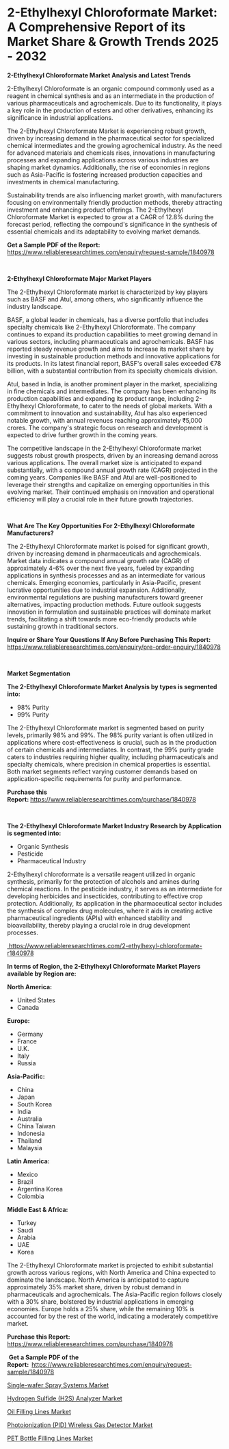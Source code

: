<p><h1>2-Ethylhexyl Chloroformate Market: A Comprehensive Report of its Market Share & Growth Trends 2025 - 2032</h1></p><p><strong>2-Ethylhexyl Chloroformate Market Analysis and Latest Trends</strong></p>
<p><p>2-Ethylhexyl Chloroformate is an organic compound commonly used as a reagent in chemical synthesis and as an intermediate in the production of various pharmaceuticals and agrochemicals. Due to its functionality, it plays a key role in the production of esters and other derivatives, enhancing its significance in industrial applications.</p><p>The 2-Ethylhexyl Chloroformate Market is experiencing robust growth, driven by increasing demand in the pharmaceutical sector for specialized chemical intermediates and the growing agrochemical industry. As the need for advanced materials and chemicals rises, innovations in manufacturing processes and expanding applications across various industries are shaping market dynamics. Additionally, the rise of economies in regions such as Asia-Pacific is fostering increased production capacities and investments in chemical manufacturing.</p><p>Sustainability trends are also influencing market growth, with manufacturers focusing on environmentally friendly production methods, thereby attracting investment and enhancing product offerings. The 2-Ethylhexyl Chloroformate Market is expected to grow at a CAGR of 12.8% during the forecast period, reflecting the compound's significance in the synthesis of essential chemicals and its adaptability to evolving market demands.</p></p>
<p><strong>Get a Sample PDF of the Report:&nbsp;</strong> <a href="https://www.reliableresearchtimes.com/enquiry/request-sample/1840978?utm_campaign=3255&utm_medium=2&utm_source=Github&utm_content=ia&utm_term=03042025&utm_id=2-ethylhexyl-chloroformate">https://www.reliableresearchtimes.com/enquiry/request-sample/1840978</a></p>
<p>&nbsp;</p>
<p><strong>2-Ethylhexyl Chloroformate Major Market Players</strong></p>
<p><p>The 2-Ethylhexyl Chloroformate market is characterized by key players such as BASF and Atul, among others, who significantly influence the industry landscape. </p><p>BASF, a global leader in chemicals, has a diverse portfolio that includes specialty chemicals like 2-Ethylhexyl Chloroformate. The company continues to expand its production capabilities to meet growing demand in various sectors, including pharmaceuticals and agrochemicals. BASF has reported steady revenue growth and aims to increase its market share by investing in sustainable production methods and innovative applications for its products. In its latest financial report, BASF's overall sales exceeded €78 billion, with a substantial contribution from its specialty chemicals division.</p><p>Atul, based in India, is another prominent player in the market, specializing in fine chemicals and intermediates. The company has been enhancing its production capabilities and expanding its product range, including 2-Ethylhexyl Chloroformate, to cater to the needs of global markets. With a commitment to innovation and sustainability, Atul has also experienced notable growth, with annual revenues reaching approximately ₹5,000 crores. The company's strategic focus on research and development is expected to drive further growth in the coming years.</p><p>The competitive landscape in the 2-Ethylhexyl Chloroformate market suggests robust growth prospects, driven by an increasing demand across various applications. The overall market size is anticipated to expand substantially, with a compound annual growth rate (CAGR) projected in the coming years. Companies like BASF and Atul are well-positioned to leverage their strengths and capitalize on emerging opportunities in this evolving market. Their continued emphasis on innovation and operational efficiency will play a crucial role in their future growth trajectories.</p></p>
<p>&nbsp;</p>
<p><strong>What Are The Key Opportunities For 2-Ethylhexyl Chloroformate Manufacturers?</strong></p>
<p><p>The 2-Ethylhexyl Chloroformate market is poised for significant growth, driven by increasing demand in pharmaceuticals and agrochemicals. Market data indicates a compound annual growth rate (CAGR) of approximately 4-6% over the next five years, fueled by expanding applications in synthesis processes and as an intermediate for various chemicals. Emerging economies, particularly in Asia-Pacific, present lucrative opportunities due to industrial expansion. Additionally, environmental regulations are pushing manufacturers toward greener alternatives, impacting production methods. Future outlook suggests innovation in formulation and sustainable practices will dominate market trends, facilitating a shift towards more eco-friendly products while sustaining growth in traditional sectors.</p></p>
<p><strong>Inquire or Share Your Questions If Any Before Purchasing This Report:</strong> <a href="https://www.reliableresearchtimes.com/enquiry/pre-order-enquiry/1840978?utm_campaign=3255&utm_medium=2&utm_source=Github&utm_content=ia&utm_term=03042025&utm_id=2-ethylhexyl-chloroformate">https://www.reliableresearchtimes.com/enquiry/pre-order-enquiry/1840978</a></p>
<p>&nbsp;</p>
<p><strong>Market Segmentation</strong></p>
<p><strong>The 2-Ethylhexyl Chloroformate Market Analysis by types is segmented into:</strong></p>
<p><ul><li>98% Purity</li><li>99% Purity</li></ul></p>
<p><p>The 2-Ethylhexyl Chloroformate market is segmented based on purity levels, primarily 98% and 99%. The 98% purity variant is often utilized in applications where cost-effectiveness is crucial, such as in the production of certain chemicals and intermediates. In contrast, the 99% purity grade caters to industries requiring higher quality, including pharmaceuticals and specialty chemicals, where precision in chemical properties is essential. Both market segments reflect varying customer demands based on application-specific requirements for purity and performance.</p></p>
<p><strong>Purchase this Report:&nbsp;</strong><a href="https://www.reliableresearchtimes.com/purchase/1840978?utm_campaign=3255&utm_medium=2&utm_source=Github&utm_content=ia&utm_term=03042025&utm_id=2-ethylhexyl-chloroformate">https://www.reliableresearchtimes.com/purchase/1840978</a></p>
<p>&nbsp;</p>
<p><strong>The 2-Ethylhexyl Chloroformate Market Industry Research by Application is segmented into:</strong></p>
<p><ul><li>Organic Synthesis</li><li>Pesticide</li><li>Pharmaceutical Industry</li></ul></p>
<p><p>2-Ethylhexyl chloroformate is a versatile reagent utilized in organic synthesis, primarily for the protection of alcohols and amines during chemical reactions. In the pesticide industry, it serves as an intermediate for developing herbicides and insecticides, contributing to effective crop protection. Additionally, its application in the pharmaceutical sector includes the synthesis of complex drug molecules, where it aids in creating active pharmaceutical ingredients (APIs) with enhanced stability and bioavailability, thereby playing a crucial role in drug development processes.</p></p>
<p><a href="https://www.reliableresearchtimes.com/2-ethylhexyl-chloroformate-r1840978?utm_campaign=3255&utm_medium=2&utm_source=Github&utm_content=ia&utm_term=03042025&utm_id=2-ethylhexyl-chloroformate">&nbsp;https://www.reliableresearchtimes.com/2-ethylhexyl-chloroformate-r1840978</a></p>
<p><strong>In terms of Region, the 2-Ethylhexyl Chloroformate Market Players available by Region are:</strong></p>
<p>
    <p> <strong> North America: </strong>
        <ul>
            <li>United States</li>
            <li>Canada</li>
        </ul>
        </p> 
    <p> <strong> Europe: </strong>
        <ul>
            <li>Germany</li>
            <li>France</li>
            <li>U.K.</li>
            <li>Italy</li>
            <li>Russia</li>
        </ul>
        </p> 
    <p> <strong> Asia-Pacific: </strong>
        <ul>
            <li>China</li>
            <li>Japan</li>
            <li>South Korea</li>
            <li>India</li>
            <li>Australia</li>
            <li>China Taiwan</li>
            <li>Indonesia</li>
            <li>Thailand</li>
            <li>Malaysia</li>
        </ul>
        </p> 
    <p> <strong> Latin America: </strong>
        <ul>
            <li>Mexico</li>
            <li>Brazil</li>
            <li>Argentina Korea</li>
            <li>Colombia</li>
        </ul>
        </p> 
    <p> <strong> Middle East & Africa: </strong>
        <ul>
            <li>Turkey</li>
            <li>Saudi</li>
            <li>Arabia</li>
            <li>UAE</li>
            <li>Korea</li>
        </ul>
    </p>
    </p>
<p><p>The 2-Ethylhexyl Chloroformate market is projected to exhibit substantial growth across various regions, with North America and China expected to dominate the landscape. North America is anticipated to capture approximately 35% market share, driven by robust demand in pharmaceuticals and agrochemicals. The Asia-Pacific region follows closely with a 30% share, bolstered by industrial applications in emerging economies. Europe holds a 25% share, while the remaining 10% is accounted for by the rest of the world, indicating a moderately competitive market.</p></p>
<p><strong>Purchase this Report: </strong><a href="https://www.reliableresearchtimes.com/purchase/1840978?utm_campaign=3255&utm_medium=2&utm_source=Github&utm_content=ia&utm_term=03042025&utm_id=2-ethylhexyl-chloroformate">https://www.reliableresearchtimes.com/purchase/1840978</a></p>
<p>&nbsp;<strong>Get a Sample PDF of the Report:&nbsp;&nbsp;</strong><a href="https://www.reliableresearchtimes.com/enquiry/request-sample/1840978?utm_campaign=3255&utm_medium=2&utm_source=Github&utm_content=ia&utm_term=03042025&utm_id=2-ethylhexyl-chloroformate">https://www.reliableresearchtimes.com/enquiry/request-sample/1840978</a></p>
<p><strong></strong></p>
<p><p><a href="https://www.linkedin.com/pulse/single-wafer-spray-systems-market-growth-outlook-from-2025-wywkf?utm_campaign=3255&utm_medium=2&utm_source=Github&utm_content=ia&utm_term=03042025&utm_id=2-ethylhexyl-chloroformate">Single-wafer Spray Systems Market</a></p><p><a href="https://www.linkedin.com/pulse/insightful-hydrogen-sulfide-h2s-analyzer-market-trends-growth-hbgkc?utm_campaign=3255&utm_medium=2&utm_source=Github&utm_content=ia&utm_term=03042025&utm_id=2-ethylhexyl-chloroformate">Hydrogen Sulfide (H2S) Analyzer Market</a></p><p><a href="https://www.linkedin.com/pulse/foreign-market-opportunities-dynamics-analysis-oil-filling-xxiac?utm_campaign=3255&utm_medium=2&utm_source=Github&utm_content=ia&utm_term=03042025&utm_id=2-ethylhexyl-chloroformate">Oil Filling Lines Market</a></p><p><a href="https://www.linkedin.com/pulse/photoionization-pid-wireless-gas-detector-market-analysis-v0wde?utm_campaign=3255&utm_medium=2&utm_source=Github&utm_content=ia&utm_term=03042025&utm_id=2-ethylhexyl-chloroformate">Photoionization (PID) Wireless Gas Detector Market</a></p><p><a href="https://www.linkedin.com/pulse/market-size-growth-pet-bottle-filling-lines-markrt-upcoming-x62wc?utm_campaign=3255&utm_medium=2&utm_source=Github&utm_content=ia&utm_term=03042025&utm_id=2-ethylhexyl-chloroformate">PET Bottle Filling Lines Market</a></p></p>